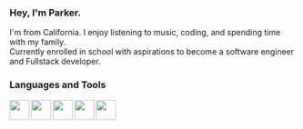 ### Hey, I'm Parker.

<!--
**Software Developer student**
-->


I'm from California. I enjoy listening to music, coding, and spending time with my family. <br>
Currently enrolled in school with aspirations to become a software engineer and Fullstack developer.


### Languages and Tools
<img align="left" width=35px src="https://cdn.jsdelivr.net/gh/devicons/devicon/icons/cplusplus/cplusplus-original.svg" />
<img align="left" width=35px src="https://cdn.jsdelivr.net/gh/devicons/devicon/icons/html5/html5-original.svg" />
<img align="left" width=35px src="https://cdn.jsdelivr.net/gh/devicons/devicon/icons/css3/css3-original.svg" />
<img align="left" width=35px src="https://cdn.jsdelivr.net/gh/devicons/devicon/icons/linux/linux-original.svg" />
<img align="left" width=35px src="https://cdn.jsdelivr.net/gh/devicons/devicon/icons/github/github-original.svg" />
<br />

#

<!-- 
### Stats
![Anurag's GitHub stats](https://github-readme-stats.vercel.app/api?username=ParkerTennier&show_icons=true&theme=radical)



## Currently Learning
<img align="left" width=45px src="https://cdn.jsdelivr.net/gh/devicons/devicon/icons/csharp/csharp-original.svg" />
<img align="left" width=45px src="https://cdn.jsdelivr.net/gh/devicons/devicon/icons/javascript/javascript-original.svg" />
<img align="left" width=45px src="https://cdn.jsdelivr.net/gh/devicons/devicon/icons/java/java-original.svg" />
<img align="left" width=45px src="https://cdn.jsdelivr.net/gh/devicons/devicon/icons/react/react-original.svg" />
<br>
-->

